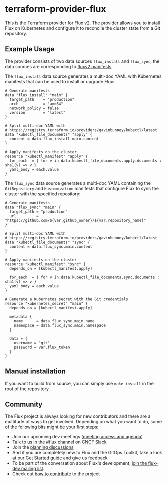 # terraform-provider-flux

This is the Terraform provider for Flux v2.
The provider allows you to install Flux on Kubernetes
and configure it to reconcile the cluster state from a Git repository.

## Example Usage

The provider consists of two data sources `flux_install` and `flux_sync`,
the data sources are corresponding to [fluxv2 manifests](https://pkg.go.dev/github.com/fluxcd/flux2@v0.2.1/pkg/manifestgen).

The `flux_install` data source generates a multi-doc YAML with Kubernetes manifests that can be used to install or upgrade Flux:

```hcl
# Generate manifests
data "flux_install" "main" {
  target_path    = "production"
  arch           = "amd64"
  network_policy = false
  version        = "latest"
}

# Split multi-doc YAML with
# https://registry.terraform.io/providers/gavinbunney/kubectl/latest
data "kubectl_file_documents" "apply" {
  content = data.flux_install.main.content
}

# Apply manifests on the cluster
resource "kubectl_manifest" "apply" {
  for_each  = { for v in data.kubectl_file_documents.apply.documents : sha1(v) => v }
  yaml_body = each.value
}
```

The `flux_sync` data source generates a multi-doc YAML containing the `GitRepository` and `Kustomization`
manifests that configure Flux to sync the cluster with the specified repository:

```hcl
# Generate manifests
data "flux_sync" "main" {
  target_path = "production"
  url         = "https://github.com/${var.github_owner}/${var.repository_name}"
}

# Split multi-doc YAML with
# https://registry.terraform.io/providers/gavinbunney/kubectl/latest
data "kubectl_file_documents" "sync" {
  content = data.flux_sync.main.content
}

# Apply manifests on the cluster
resource "kubectl_manifest" "sync" {
  depends_on = [kubectl_manifest.apply]

  for_each  = { for v in data.kubectl_file_documents.sync.documents : sha1(v) => v }
  yaml_body = each.value
}

# Generate a Kubernetes secret with the Git credentials
resource "kubernetes_secret" "main" {
  depends_on = [kubectl_manifest.apply]

  metadata {
    name      = data.flux_sync.main.name
    namespace = data.flux_sync.main.namespace
  }

  data = {
    username = "git"
    password = var.flux_token
  }
}
```

## Manual installation

If you want to build from source, you can simply use `make install` in the root of the repository.

## Community

The Flux project is always looking for new contributors and there are a multitude of ways to get involved.
Depending on what you want to do, some of the following bits might be your first steps:

- Join our upcoming dev meetings ([meeting access and agenda](https://docs.google.com/document/d/1l_M0om0qUEN_NNiGgpqJ2tvsF2iioHkaARDeh6b70B0/view))
- Talk to us in the #flux channel on [CNCF Slack](https://slack.cncf.io/)
- Join the [planning discussions](https://github.com/fluxcd/flux2/discussions)
- And if you are completely new to Flux and the GitOps Toolkit, take a look at our [Get Started guide](https://toolkit.fluxcd.io/get-started/) and give us feedback
- To be part of the conversation about Flux's development, [join the flux-dev mailing list](https://lists.cncf.io/g/cncf-flux-dev).
- Check out [how to contribute](CONTRIBUTING.md) to the project

